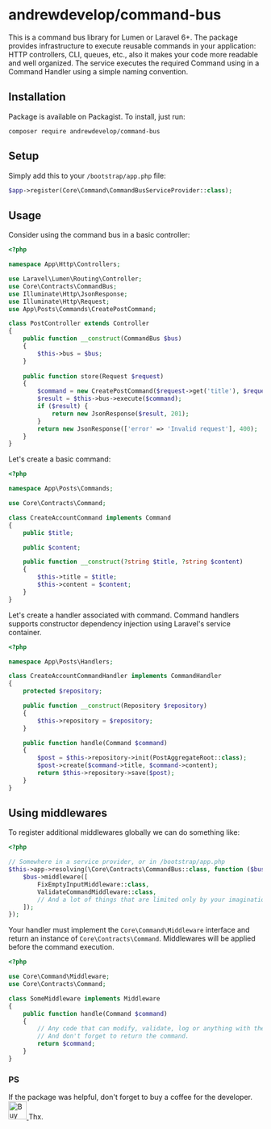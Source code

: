 # andrewdevelop/command-bus
This is a command bus library for Lumen or Laravel 6+. 
The package provides infrastructure to execute reusable commands in your application: HTTP controllers, CLI, queues, etc., also it makes your code more readable and well organized.
The service executes the required Command using in a Command Handler using a simple naming convention.

## Installation
Package is available on Packagist. To install, just run:
```text
composer require andrewdevelop/command-bus
```

## Setup
Simply add this to your `/bootstrap/app.php` file:
```php
$app->register(Core\Command\CommandBusServiceProvider::class);
```

## Usage
Consider using the command bus in a basic controller:
```php
<?php

namespace App\Http\Controllers;

use Laravel\Lumen\Routing\Controller; 
use Core\Contracts\CommandBus;
use Illuminate\Http\JsonResponse;
use Illuminate\Http\Request;
use App\Posts\Commands\CreatePostCommand;

class PostController extends Controller
{
    public function __construct(CommandBus $bus)
    {
        $this->bus = $bus;
    }
    
    public function store(Request $request)
    {
        $command = new CreatePostCommand($request->get('title'), $request->get('content'));
        $result = $this->bus->execute($command);
        if ($result) {
            return new JsonResponse($result, 201);
        }
        return new JsonResponse(['error' => 'Invalid request'], 400);
    }
}
```
Let's create a basic command:
```php
<?php

namespace App\Posts\Commands;

use Core\Contracts\Command;

class CreateAccountCommand implements Command
{
    public $title;  

    public $content;

    public function __construct(?string $title, ?string $content)
    {
        $this->title = $title;
        $this->content = $content;
    }
}
```

Let's create a handler associated with command.
Command handlers supports constructor dependency injection using Laravel's service container.
```php
<?php

namespace App\Posts\Handlers;

class CreateAccountCommandHandler implements CommandHandler
{
    protected $repository;

    public function __construct(Repository $repository)
    {
        $this->repository = $repository;
    }

    public function handle(Command $command)
    {
        $post = $this->repository->init(PostAggregateRoot::class);
        $post->create($command->title, $command->content);
        return $this->repository->save($post);
    }
}
```

## Using middlewares
To register additional middlewares globally we can do something like:
```php
<?php

// Somewhere in a service provider, or in /bootstrap/app.php
$this->app->resolving(\Core\Contracts\CommandBus::class, function ($bus, $app) {
    $bus->middleware([
        FixEmptyInputMiddleware::class,
        ValidateCommandMiddleware::class,
        // And a lot of things that are limited only by your imagination.
    ]);
});
```

Your handler must implement the `Core\Command\Middleware` interface and return an instance of `Core\Contracts\Command`.
Middlewares will be applied before the command execution.
```php
<?php

use Core\Command\Middleware;
use Core\Contracts\Command;

class SomeMiddleware implements Middleware 
{
    public function handle(Command $command)
    {
        // Any code that can modify, validate, log or anything with the command.
        // And don't forget to return the command.
        return $command;
    }
}
``` 

### PS
If the package was helpful, don't forget to buy a coffee for the developer. 
<a href='https://ko-fi.com/andrewdevelop' target='_blank'>
  <img height='36' style='border:0px;height:36px;' src='https://az743702.vo.msecnd.net/cdn/kofi3.png?v=2' border='0' alt='Buy Me a Coffee at ko-fi.com' />
</a>
Thx.